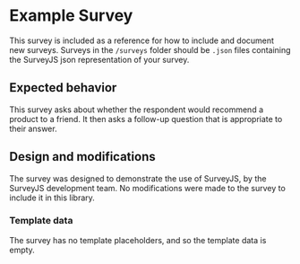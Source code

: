 # Example Survey

This survey is included as a reference for how to include and document new surveys.
Surveys in the `/surveys` folder should be `.json` files containing the SurveyJS
json representation of your survey.

## Expected behavior

This survey asks about whether the respondent would recommend a product to a friend.
It then asks a follow-up question that is appropriate to their answer.

## Design and modifications

The survey was designed to demonstrate the use of SurveyJS, by the SurveyJS development team.
No modifications were made to the survey to include it in this library.

### Template data

The survey has no template placeholders, and so the template data is empty.
